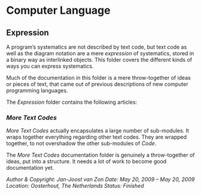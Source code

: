 ﻿Computer Language
=================

## **Expression**
A program’s systematics are not described by text code, but text code as well as the diagram notation are a mere *expression* of systematics, stored in a binary way as interlinked objects. This folder covers the different kinds of ways you can express systematics.

Much of the documentation in this folder is a mere throw-together of ideas or pieces of text, that came out of previous descriptions of new computer programming languages.

The *Expression* folder contains the following articles:

### *More Text Codes*

*More Text Codes* actually encapsulates a large number of sub-modules. It wraps together everything regarding other text codes. They are wrapped together, to not overshadow the other sub-modules of *Code*.

The *More Text Codes* documentation folder is genuinely a throw-together of ideas, put into a structure. It needs a lot of work to become good documentation yet.


*Author & Copyright: Jan-Joost van Zon        Date: May 20, 2009 – May 20, 2009        Location: Oosterhout, The Netherlands        Status: Finished*
